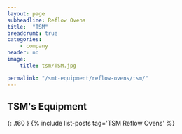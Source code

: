```yaml
---
layout: page
subheadline: Reflow Ovens
title:  "TSM"
breadcrumb: true
categories:
    - company
header: no
image:
    title: tsm/TSM.jpg

permalink: "/smt-equipment/reflow-ovens/tsm/"
---
```


## TSM's Equipment ##
{: .t60 }
{% include list-posts tag='TSM Reflow Ovens' %}
